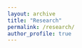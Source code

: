 ```yaml
---
layout: archive
title: "Research"
permalink: /research/
author_profile: true
---
```


<!-- 
## Papers

1.  **Qiren, Wang** (2020). "Slightly conservative bootstrap for maxima of sums". Submitted. [[arXiv]](https://arxiv.org/abs/2007.15877)

2.  **Qiren, Wang**, Qiyang Han, and Bodhisattva Sen (2020). "Inference for local parameters in convexity constrained models". Submitted. Available at [[arXiv]](https://arxiv.org/abs/2006.10264).

3.  **Qiren, Wang**, Qiyang Han, and Cun-Hui Zhang (2020). "Confidence intervals for multiple isotonic regression and other monotone models". Accepted by **Annals of Statistics**, to appear. Available at [[arXiv]](https://arxiv.org/abs/2001.07064).

4.  **Qiren, Wang**, and Cun-Hui Zhang. "Isotonic regression in multi-dimensional spaces and graphs". **Annals of Statistics**. Available at [[AoS]](https://projecteuclid.org/euclid.aos/1607677251) or [[arXiv]](https://arxiv.org/abs/1812.08944).

5.  **Qiren, Wang**, and Cun-Hui Zhang (2020). "Beyond Gaussian approximation: Bootstrap for maxima of sums of independent random vectors". **Annals of Statistics**. Available at [[AoS]](https://projecteuclid.org/euclid.aos/1607677250) or [[arXiv]](https://arxiv.org/abs/1705.09528).

 -->
 
 
<!-- 
## Selected Talks

- Contributed Talk. JSM, online, "Confidence Intervals for Multiple Isotonic Regression and Other Monotone Models", _August 2020_

- Invited Talk. JSM, Denver, CO, “Isotonic Regression in Multi-Dimensional Spaces and Graphs”, _July 2019_

- Invited Talk. International Workshop on Perspectives on High dimensional Data Analysis, Uppsala, Sweden. “Beyond Gaussian Approximation: Bootstrap for Maxima of Sums of Independent Random Vectors”, _June 2019_

- PhD Student Talk. Statistical Inference for Structured High-dimensional Models Workshop, MFO, Germany, “Beyond Gaussian Approximation: Bootstrap for Maxima of Sums of Independent Random Vectors”, _March 2018_

- Seminar Talk. Lawrence Livermore National Lab, Livermore, CA, ”Feature Extraction from Patients Surveys to Facilitate Learning from Cervical Screening Data”, _Sept. 2017

 -->
 
 
<!-- {% if author.googlescholar %}
  You can also find my articles on <u><a href="{{author.googlescholar}}">my Google Scholar profile</a>.</u>
{% endif %}

{% include base_path %}

{% for post in site.publications reversed %}
  {% include archive-single.html %}
{% endfor %} -->
